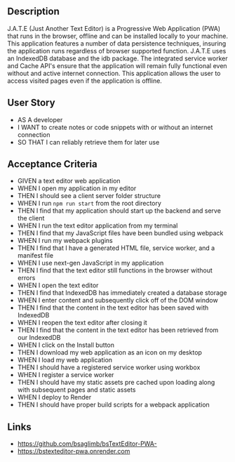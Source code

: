## Description
J.A.T.E (Just Another Text Editor) is a Progressive Web Application (PWA) that runs in the browser, offline and can be installed locally to your machine. This application features a number of data persistence techniques, insuring the application runs regardless of browser supported function. J.A.T.E uses an IndexedDB database and the idb package. The integrated service worker and Cache API's ensure that the application will remain fully functional even without and active internet connection. This application allows the user to access visited pages even if the application is offline.

## User Story
* AS A developer
* I WANT to create notes or code snippets with or without an internet connection
* SO THAT I can reliably retrieve them for later use

## Acceptance Criteria
* GIVEN a text editor web application
* WHEN I open my application in my editor
* THEN I should see a client server folder structure
* WHEN I run `npm run start` from the root directory
* THEN I find that my application should start up the backend and serve the client
* WHEN I run the text editor application from my terminal
* THEN I find that my JavaScript files have been bundled using webpack
* WHEN I run my webpack plugins
* THEN I find that I have a generated HTML file, service worker, and a manifest file
* WHEN I use next-gen JavaScript in my application
* THEN I find that the text editor still functions in the browser without errors
* WHEN I open the text editor
* THEN I find that IndexedDB has immediately created a database storage
* WHEN I enter content and subsequently click off of the DOM window
* THEN I find that the content in the text editor has been saved with IndexedDB
* WHEN I reopen the text editor after closing it
* THEN I find that the content in the text editor has been retrieved from our IndexedDB
* WHEN I click on the Install button
* THEN I download my web application as an icon on my desktop
* WHEN I load my web application
* THEN I should have a registered service worker using workbox
* WHEN I register a service worker
* THEN I should have my static assets pre cached upon loading along with subsequent pages and static assets
* WHEN I deploy to Render
* THEN I should have proper build scripts for a webpack application


## Links
* https://github.com/bsaglimb/bsTextEditor-PWA-
* https://bstexteditor-pwa.onrender.com
